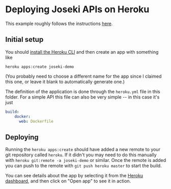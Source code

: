 # Deploying Joseki APIs on Heroku

This example roughly follows the instructions 
[here](https://devcenter.heroku.com/articles/build-docker-images-heroku-yml).  

## Initial setup

You should [install the Heroku CLI]() and then create an app with something like

```shell
heroku apps:create joseki-demo
```

(You probably need to choose a different name for the app since I claimed this one, or leave it blank to automatically generate one.)

The definition of the application is done through the `heroku.yml` file in this folder.  For a
simple API this file can also be very simple -- in this case it's just 

```yaml
build:
    docker:
      web: Dockerfile
```

## Deploying

Running the `heroku apps:create` should have added a new remote to your git repository called `heroku`.  If it didn't you may need to do this manually with `heroku git:remote -a joseki-demo` or similar.  Once the remote is added you can push to the remote with `git push heroku master` to start the build.

You can see details about the app by selecting it from the [Heroku dashboard](https://dashboard.heroku.com/apps), and then click on "Open app" to see it in action.